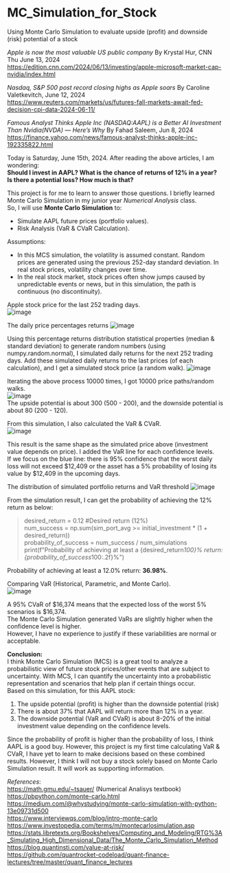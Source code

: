 # MC_Simulation_for_Stock
Using Monte Carlo Simulation to evaluate upside (profit) and downside (risk) potential of a stock

*Apple is now the most valuable US public company* By Krystal Hur, CNN Thu June 13, 2024 <br>
https://edition.cnn.com/2024/06/13/investing/apple-microsoft-market-cap-nvidia/index.html <br>

*Nasdaq, S&P 500 post record closing highs as Apple soars* By Caroline Valetkevitch, June 12, 2024 <br>
https://www.reuters.com/markets/us/futures-fall-markets-await-fed-decision-cpi-data-2024-06-11/ <br>

*Famous Analyst Thinks Apple Inc (NASDAQ:AAPL) is a Better AI Investment Than Nvidia(NVDA) — Here’s Why* By Fahad Saleem, Jun 8, 2024 <br>
https://finance.yahoo.com/news/famous-analyst-thinks-apple-inc-192335822.html <br>

Today is Saturday, June 15th, 2024. After reading the above articles, I am wondering:<br> 
**Should I invest in AAPL? What is the chance of returns of 12% in a year?** <br>
**Is there a potential loss? How much is that?** <br>

This project is for me to learn to answer those questions. I briefly learned Monte Carlo Simulation in my junior year *Numerical Analysis* class.<br>
So, I will use **Monte Carlo Simulation** to:
* Simulate AAPL future prices (portfolio values).
* Risk Analysis (VaR & CVaR Calculation).

Assumptions: <br>
* In this MCS simulation, the volatility is assumed constant. Random prices are generated using the previous 252-day standard deviation. In real stock prices, volatility changes over time.
* In the real stock market, stock prices often show jumps caused by unpredictable events or news, but in this simulation, the path is continuous (no discontinuity).

Apple stock price for the last 252 trading days.<br>
![image](https://github.com/mahdiwf/MC_Simulation_for_Stock/assets/163992115/28b3c2e1-c9ca-4ec5-8d1e-7598ada75965)

The daily price percentages returns
![image](https://github.com/mahdiwf/MC_Simulation_for_Stock/assets/163992115/8b821e7d-3b02-4d53-9279-4901ae9c90a6)

Using this percentage returns distribution statistical properties (median & standard deviation) to generate random numbers (using numpy.random.normal), I simulated daily returns for the next 252 trading days. Add these simulated daily returns to the last prices (of each calculation), and I get a simulated stock price (a random walk).
![image](https://github.com/mahdiwf/MC_Simulation_for_Stock/assets/163992115/0e92e697-984a-4b9a-bb5f-003c2712577e)

Iterating the above process 10000 times, I got 10000 price paths/random walks.<br>
![image](https://github.com/mahdiwf/MC_Simulation_for_Stock/assets/163992115/efb6a086-176a-42e1-b4df-313d609a3295) <br>
The upside potential is about 300 (500 - 200), and the downside potential is about 80 (200 - 120).

From this simulation, I also calculated the VaR & CVaR.<br>
![image](https://github.com/mahdiwf/MC_Simulation_for_Stock/assets/163992115/af3ae1c5-e870-4a0e-85fe-8a693ddcc45d)

This result is the same shape as the simulated price above (investment value depends on price). I added the VaR line for each confidence levels. <br>
If we focus on the blue line: there is 95% confidence that the worst daily loss will not exceed $12,409 or the asset has a  5% probability of losing its value by $12,409 in the upcoming days.<br>

The distribution of simulated portfolio returns and VaR threshold
![image](https://github.com/mahdiwf/MC_Simulation_for_Stock/assets/163992115/afc49e2c-8074-4243-baae-b4704aac1a15)

From the simulation result, I can get the probability of achieving the 12% return as below:
>desired_return = 0.12  #Desired return (12%) <br>
>num_success = np.sum(sim_port_avg >= initial_investment * (1 + desired_return)) <br>
>probability_of_success = num_success / num_simulations <br>
>print(f"Probability of achieving at least a {desired_return*100}% return: {probability_of_success*100:.2f}%")

Probability of achieving at least a 12.0% return: **36.98%**. <br>

Comparing VaR (Historical, Parametric, and Monte Carlo).<br>
![image](https://github.com/mahdiwf/MC_Simulation_for_Stock/assets/163992115/3528bfcd-ef2c-47f3-9640-9c4d5a1f066b)

A 95% CVaR of $16,374 means that the expected loss of the worst 5% scenarios is $16,374. <br>
The Monte Carlo Simulation generated VaRs are slightly higher when the confidence level is higher. <br>
However, I have no experience to justify if these variabilities are normal or acceptable.

**Conclusion:**<br>
I think Monte Carlo Simulation (MCS) is a great tool to analyze a probabilistic view of future stock prices/other events that are subject to uncertainty.
With MCS, I can quantify the uncertainty into a probabilistic representation and scenarios that help plan if certain things occur.<br>
Based on this simulation, for this AAPL stock:
  1) The upside potential (profit) is higher than the downside potential (risk)
  2) There is about 37% that AAPL will return more than 12% in a year.
  3) The downside potential (VaR and CVaR) is about 8-20% of the initial investment value depending on the confidence levels.

Since the probability of profit is higher than the probability of loss, I think AAPL is a good buy. However, this project is my first time calculating VaR & CVaR, I have yet to learn to make decisions based on these combined results.
However, I think I will not buy a stock solely based on Monte Carlo Simulation result. It will work as supporting information.

*References*: <br>
https://math.gmu.edu/~tsauer/ (Numerical Analisys textbook)<br>
https://pbpython.com/monte-carlo.html <br>
https://medium.com/@whystudying/monte-carlo-simulation-with-python-13e09731d500 <br>
https://www.interviewqs.com/blog/intro-monte-carlo <br>
https://www.investopedia.com/terms/m/montecarlosimulation.asp <br>
https://stats.libretexts.org/Bookshelves/Computing_and_Modeling/RTG%3A_Simulating_High_Dimensional_Data/The_Monte_Carlo_Simulation_Method <br>
https://blog.quantinsti.com/value-at-risk/ <br>
https://github.com/quantrocket-codeload/quant-finance-lectures/tree/master/quant_finance_lectures
